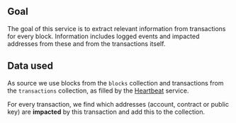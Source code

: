 ## Goal
The goal of this service is to extract relevant information from transactions for every block. Information includes logged events and impacted addresses from these and from the transactions itself. 

## Data used
As source we use blocks from the `blocks` collection and transactions from the `transactions` collection, as filled by the [Heartbeat](heartbeat.md) service.

For every transaction, we find which addresses (account, contract or public key) are **impacted** by this transaction and add this to the collection. 
